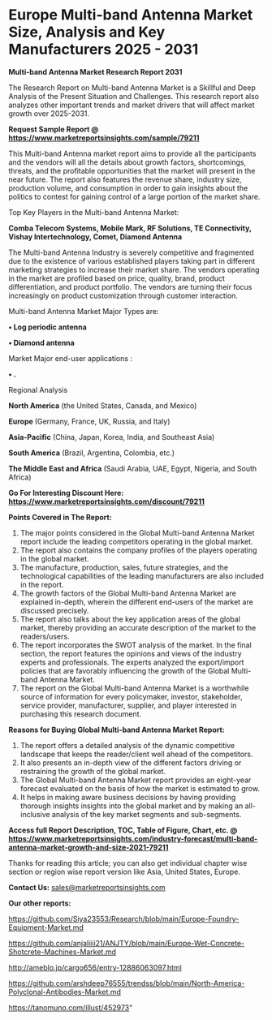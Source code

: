 # Europe Multi-band Antenna Market Size, Analysis and Key Manufacturers 2025 - 2031

<strong>Multi-band Antenna Market Research Report 2031</strong>

The Research Report on Multi-band Antenna Market is a Skillful and Deep Analysis of the Present Situation and Challenges. This research report also analyzes other important trends and market drivers that will affect market growth over 2025-2031.

<strong>Request Sample Report @ <a href=https://www.marketreportsinsights.com/sample/79211>https://www.marketreportsinsights.com/sample/79211</a></strong>

This Multi-band Antenna market report aims to provide all the participants and the vendors will all the details about growth factors, shortcomings, threats, and the profitable opportunities that the market will present in the near future. The report also features the revenue share, industry size, production volume, and consumption in order to gain insights about the politics to contest for gaining control of a large portion of the market share.

Top Key Players in the Multi-band Antenna Market:

<strong>Comba Telecom Systems, Mobile Mark, RF Solutions, TE Connectivity, Vishay Intertechnology, Comet, Diamond Antenna</strong>

The Multi-band Antenna Industry is severely competitive and fragmented due to the existence of various established players taking part in different marketing strategies to increase their market share. The vendors operating in the market are profiled based on price, quality, brand, product differentiation, and product portfolio. The vendors are turning their focus increasingly on product customization through customer interaction.

Multi-band Antenna Market Major Types are:

<strong>• Log periodic antenna

• Diamond antenna</strong>

Market Major end-user applications :

<strong>• .</strong>

Regional Analysis

</u><strong><b>North America</b></strong> (the United States, Canada, and Mexico)

<strong><b>Europe </b></strong>(Germany, France, UK, Russia, and Italy)

<strong><b>Asia-Pacific</b></strong> (China, Japan, Korea, India, and Southeast Asia)

<strong><b>South America</b></strong> (Brazil, Argentina, Colombia, etc.)

<strong><b>The Middle East and Africa</b></strong> (Saudi Arabia, UAE, Egypt, Nigeria, and South Africa)

<strong>Go For Interesting Discount Here: <a href=https://www.marketreportsinsights.com/discount/79211>https://www.marketreportsinsights.com/discount/79211</a></strong>

<strong>Points Covered in The Report:</strong>
<ol>
  <li>The major points considered in the Global Multi-band Antenna Market report include the leading competitors operating in the global market.</li>
  <li>The report also contains the company profiles of the players operating in the global market.</li>
  <li>The manufacture, production, sales, future strategies, and the technological capabilities of the leading manufacturers are also included in the report.</li>
  <li>The growth factors of the Global Multi-band Antenna Market are explained in-depth, wherein the different end-users of the market are discussed precisely.</li>
  <li>The report also talks about the key application areas of the global market, thereby providing an accurate description of the market to the readers/users.</li>
  <li>The report incorporates the SWOT analysis of the market. In the final section, the report features the opinions and views of the industry experts and professionals. The experts analyzed the export/import policies that are favorably influencing the growth of the Global Multi-band Antenna Market.</li>
  <li>The report on the Global Multi-band Antenna Market is a worthwhile source of information for every policymaker, investor, stakeholder, service provider, manufacturer, supplier, and player interested in purchasing this research document.</li>
</ol>
<strong>Reasons for Buying Global Multi-band Antenna Market Report:</strong>

<ol>
  <li>The report offers a detailed analysis of the dynamic competitive landscape that keeps the reader/client well ahead of the competitors.</li>
  <li>It also presents an in-depth view of the different factors driving or restraining the growth of the global market.</li>
  <li>The Global Multi-band Antenna Market report provides an eight-year forecast evaluated on the basis of how the market is estimated to grow.</li>
  <li>It helps in making aware business decisions by having providing thorough insights insights into the global market and by making an all-inclusive analysis of the key market segments and sub-segments.</li>
</ol>
<strong>Access full Report Description, TOC, Table of Figure, Chart, etc. @ <a href=https://www.marketreportsinsights.com/industry-forecast/multi-band-antenna-market-growth-and-size-2021-79211>https://www.marketreportsinsights.com/industry-forecast/multi-band-antenna-market-growth-and-size-2021-79211</a></strong>


Thanks for reading this article; you can also get individual chapter wise section or region wise report version like Asia, United States, Europe.

<strong>Contact Us:</strong>
sales@marketreportsinsights.com

<strong>Our other reports:</strong>

<a href=https://github.com/Siya23553/Research/blob/main/Europe-Foundry-Equipment-Market.md>https://github.com/Siya23553/Research/blob/main/Europe-Foundry-Equipment-Market.md</a>

<a href=https://github.com/anjaliiii21/ANJTY/blob/main/Europe-Wet-Concrete-Shotcrete-Machines-Market.md>https://github.com/anjaliiii21/ANJTY/blob/main/Europe-Wet-Concrete-Shotcrete-Machines-Market.md</a>

<a href=http://ameblo.jp/cargo656/entry-12886063097.html>http://ameblo.jp/cargo656/entry-12886063097.html</a>

<a href=https://github.com/arshdeep76555/trendss/blob/main/North-America-Polyclonal-Antibodies-Market.md>https://github.com/arshdeep76555/trendss/blob/main/North-America-Polyclonal-Antibodies-Market.md</a>

<a href=https://tanomuno.com/illust/452973>https://tanomuno.com/illust/452973</a>"
